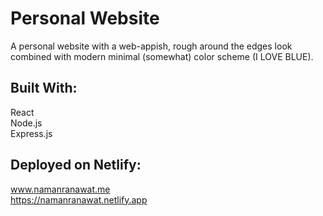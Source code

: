 # Personal Website
A personal website with a web-appish, rough around the edges look combined with modern minimal (somewhat) color scheme (I LOVE BLUE).  
## Built With:
React  
Node.js   
Express.js 
## Deployed on Netlify:
www.namanranawat.me  
https://namanranawat.netlify.app  

